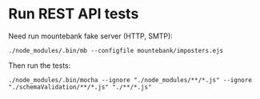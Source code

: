 # Run REST API tests

Need run mountebank fake server (HTTP, SMTP):

```
./node_modules/.bin/mb --configfile mountebank/imposters.ejs
```


Then run the tests:

```
./node_modules/.bin/mocha --ignore "./node_modules/**/*.js" --ignore "./schemaValidation/**/*.js" "./**/*.js"
```


